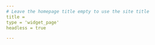 ```yaml
---
# Leave the homepage title empty to use the site title
title =
type = 'widget_page'
headless = true

---
```

